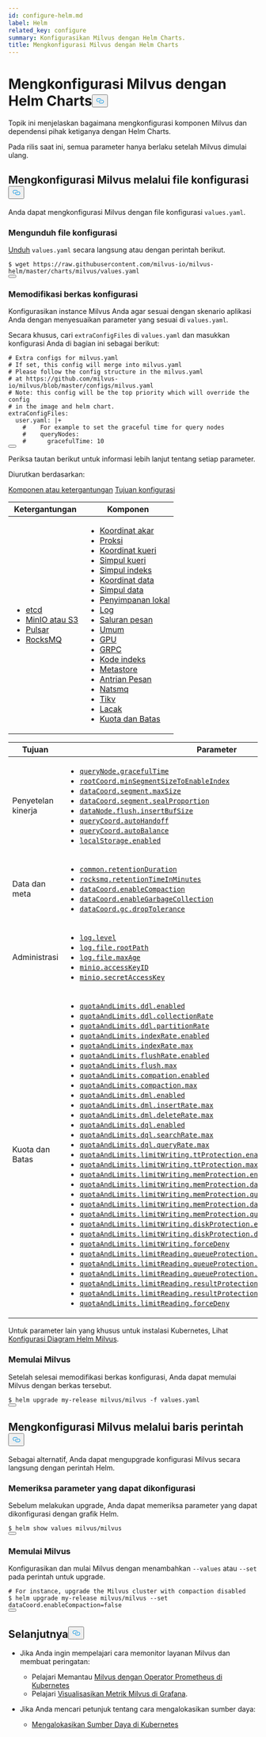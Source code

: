 ```yaml
---
id: configure-helm.md
label: Helm
related_key: configure
summary: Konfigurasikan Milvus dengan Helm Charts.
title: Mengkonfigurasi Milvus dengan Helm Charts
---
```

<h1 id="Configure-Milvus-with-Helm-Charts" class="common-anchor-header">Mengkonfigurasi Milvus dengan Helm Charts<button data-href="#Configure-Milvus-with-Helm-Charts" class="anchor-icon" translate="no">
      <svg translate="no"
        aria-hidden="true"
        focusable="false"
        height="20"
        version="1.1"
        viewBox="0 0 16 16"
        width="16"
      >
        <path
          fill="#0092E4"
          fill-rule="evenodd"
          d="M4 9h1v1H4c-1.5 0-3-1.69-3-3.5S2.55 3 4 3h4c1.45 0 3 1.69 3 3.5 0 1.41-.91 2.72-2 3.25V8.59c.58-.45 1-1.27 1-2.09C10 5.22 8.98 4 8 4H4c-.98 0-2 1.22-2 2.5S3 9 4 9zm9-3h-1v1h1c1 0 2 1.22 2 2.5S13.98 12 13 12H9c-.98 0-2-1.22-2-2.5 0-.83.42-1.64 1-2.09V6.25c-1.09.53-2 1.84-2 3.25C6 11.31 7.55 13 9 13h4c1.45 0 3-1.69 3-3.5S14.5 6 13 6z"
        ></path>
      </svg>
    </button></h1><p>Topik ini menjelaskan bagaimana mengkonfigurasi komponen Milvus dan dependensi pihak ketiganya dengan Helm Charts.</p>
<div class="alert note">
Pada rilis saat ini, semua parameter hanya berlaku setelah Milvus dimulai ulang.</div>
<h2 id="Configure-Milvus-via-configuration-file" class="common-anchor-header">Mengkonfigurasi Milvus melalui file konfigurasi<button data-href="#Configure-Milvus-via-configuration-file" class="anchor-icon" translate="no">
      <svg translate="no"
        aria-hidden="true"
        focusable="false"
        height="20"
        version="1.1"
        viewBox="0 0 16 16"
        width="16"
      >
        <path
          fill="#0092E4"
          fill-rule="evenodd"
          d="M4 9h1v1H4c-1.5 0-3-1.69-3-3.5S2.55 3 4 3h4c1.45 0 3 1.69 3 3.5 0 1.41-.91 2.72-2 3.25V8.59c.58-.45 1-1.27 1-2.09C10 5.22 8.98 4 8 4H4c-.98 0-2 1.22-2 2.5S3 9 4 9zm9-3h-1v1h1c1 0 2 1.22 2 2.5S13.98 12 13 12H9c-.98 0-2-1.22-2-2.5 0-.83.42-1.64 1-2.09V6.25c-1.09.53-2 1.84-2 3.25C6 11.31 7.55 13 9 13h4c1.45 0 3-1.69 3-3.5S14.5 6 13 6z"
        ></path>
      </svg>
    </button></h2><p>Anda dapat mengkonfigurasi Milvus dengan file konfigurasi <code translate="no">values.yaml</code>.</p>
<h3 id="Download-a-configuration-file" class="common-anchor-header">Mengunduh file konfigurasi</h3><p><a href="https://raw.githubusercontent.com/milvus-io/milvus-helm/master/charts/milvus/values.yaml">Unduh</a> <code translate="no">values.yaml</code> secara langsung atau dengan perintah berikut.</p>
<pre><code translate="no">$ wget <span class="hljs-attr">https</span>:<span class="hljs-comment">//raw.githubusercontent.com/milvus-io/milvus-helm/master/charts/milvus/values.yaml</span>
<button class="copy-code-btn"></button></code></pre>
<h3 id="Modify-the-configuration-file" class="common-anchor-header">Memodifikasi berkas konfigurasi</h3><p>Konfigurasikan instance Milvus Anda agar sesuai dengan skenario aplikasi Anda dengan menyesuaikan parameter yang sesuai di <code translate="no">values.yaml</code>.</p>
<p>Secara khusus, cari <code translate="no">extraConfigFiles</code> di <code translate="no">values.yaml</code> dan masukkan konfigurasi Anda di bagian ini sebagai berikut:</p>
<pre><code translate="no" class="language-yaml"><span class="hljs-comment"># Extra configs for milvus.yaml</span>
<span class="hljs-comment"># If set, this config will merge into milvus.yaml</span>
<span class="hljs-comment"># Please follow the config structure in the milvus.yaml</span>
<span class="hljs-comment"># at https://github.com/milvus-io/milvus/blob/master/configs/milvus.yaml</span>
<span class="hljs-comment"># Note: this config will be the top priority which will override the config</span>
<span class="hljs-comment"># in the image and helm chart.</span>
extraConfigFiles:
  user.yaml: |+
    <span class="hljs-comment">#    For example to set the graceful time for query nodes</span>
    <span class="hljs-comment">#    queryNodes:</span>
    <span class="hljs-comment">#      gracefulTime: 10</span>
<button class="copy-code-btn"></button></code></pre>
<p>Periksa tautan berikut untuk informasi lebih lanjut tentang setiap parameter.</p>
<p>Diurutkan berdasarkan:</p>
<div class="filter">
<a href="#component">Komponen atau ketergantungan</a> <a href="#purpose">Tujuan konfigurasi</a> </div>
<div class="filter-component table-wrapper">
<table id="component">
<thead>
  <tr>
    <th>Ketergantungan</th>
    <th>Komponen</th>
  </tr>
</thead>
<tbody>
  <tr>
    <td>
        <ul>
            <li><a href="/docs/id/configure_etcd.md">etcd</a></li>
            <li><a href="/docs/id/configure_minio.md">MinIO atau S3</a></li>
            <li><a href="/docs/id/configure_pulsar.md">Pulsar</a></li>
            <li><a href="/docs/id/configure_rocksmq.md">RocksMQ</a></li>
        </ul>
    </td>
    <td>
        <ul>
            <li><a href="/docs/id/configure_rootcoord.md">Koordinat akar</a></li>
            <li><a href="/docs/id/configure_proxy.md">Proksi</a></li>
            <li><a href="/docs/id/configure_querycoord.md">Koordinat kueri</a></li>
            <li><a href="/docs/id/configure_querynode.md">Simpul kueri</a></li>
            <li><a href="/docs/id/configure_indexnode.md">Simpul indeks</a></li>
            <li><a href="/docs/id/configure_datacoord.md">Koordinat data</a></li>
            <li><a href="/docs/id/configure_datanode.md">Simpul data</a></li>
            <li><a href="/docs/id/configure_localstorage.md">Penyimpanan lokal</a></li>
            <li><a href="/docs/id/configure_log.md">Log</a></li>
            <li><a href="/docs/id/configure_msgchannel.md">Saluran pesan</a></li>
            <li><a href="/docs/id/configure_common.md">Umum</a></li>
            <li><a href="/docs/id/configure_gpu.md">GPU</a></li>
            <li><a href="/docs/id/configure_grpc.md">GRPC</a></li>
            <li><a href="/docs/id/configure_indexcoord.md">Kode indeks</a></li>
            <li><a href="/docs/id/configure_metastore.md">Metastore</a></li>
            <li><a href="/docs/id/configure_mq.md">Antrian Pesan</a></li>
            <li><a href="/docs/id/configure_natsmq.md">Natsmq</a></li>
            <li><a href="/docs/id/configure_tikv.md">Tikv</a></li>
            <li><a href="/docs/id/configure_trace.md">Lacak</a></li>
            <li><a href="/docs/id/configure_quotaandlimits.md">Kuota dan Batas</a></li>
        </ul>
    </td>
  </tr>
</tbody>
</table>
</div>
<div class="filter-purpose table-wrapper">
<table id="purpose">
<thead>
  <tr>
    <th>Tujuan</th>
    <th>Parameter</th>
  </tr>
</thead>
<tbody>
  <tr>
    <td>Penyetelan kinerja</td>
    <td>
        <ul>
            <li><a href="/docs/id/configure_querynode.md#queryNodegracefulTime"><code translate="no">queryNode.gracefulTime</code></a></li>
            <li><a href="/docs/id/configure_rootcoord.md#rootCoordminSegmentSizeToEnableIndex"><code translate="no">rootCoord.minSegmentSizeToEnableIndex</code></a></li>
            <li><a href="/docs/id/configure_datacoord.md#dataCoordsegmentmaxSize"><code translate="no">dataCoord.segment.maxSize</code></a></li>
            <li><a href="/docs/id/configure_datacoord.md#dataCoordsegmentsealProportion"><code translate="no">dataCoord.segment.sealProportion</code></a></li>
            <li><a href="/docs/id/configure_datanode.md#dataNodeflushinsertBufSize"><code translate="no">dataNode.flush.insertBufSize</code></a></li>
            <li><a href="/docs/id/configure_querycoord.md#queryCoordautoHandoff"><code translate="no">queryCoord.autoHandoff</code></a></li>
            <li><a href="/docs/id/configure_querycoord.md#queryCoordautoBalance"><code translate="no">queryCoord.autoBalance</code></a></li>
            <li><a href="/docs/id/configure_localstorage.md#localStorageenabled"><code translate="no">localStorage.enabled</code></a></li>
        </ul>
    </td>
  </tr>
  <tr>
    <td>Data dan meta</td>
    <td>
        <ul>
            <li><a href="/docs/id/configure_common.md#commonretentionDuration"><code translate="no">common.retentionDuration</code></a></li>
            <li><a href="/docs/id/configure_rocksmq.md#rocksmqretentionTimeInMinutes"><code translate="no">rocksmq.retentionTimeInMinutes</code></a></li>
            <li><a href="/docs/id/configure_datacoord.md#dataCoordenableCompaction"><code translate="no">dataCoord.enableCompaction</code></a></li>
            <li><a href="/docs/id/configure_datacoord.md#dataCoordenableGarbageCollection"><code translate="no">dataCoord.enableGarbageCollection</code></a></li>
            <li><a href="/docs/id/configure_datacoord.md#dataCoordgcdropTolerance"><code translate="no">dataCoord.gc.dropTolerance</code></a></li>
        </ul>
    </td>
  </tr>
  <tr>
    <td>Administrasi</td>
    <td>
        <ul>
            <li><a href="/docs/id/configure_log.md#loglevel"><code translate="no">log.level</code></a></li>
            <li><a href="/docs/id/configure_log.md#logfilerootPath"><code translate="no">log.file.rootPath</code></a></li>
            <li><a href="/docs/id/configure_log.md#logfilemaxAge"><code translate="no">log.file.maxAge</code></a></li>
            <li><a href="/docs/id/configure_minio.md#minioaccessKeyID"><code translate="no">minio.accessKeyID</code></a></li>
            <li><a href="/docs/id/configure_minio.md#miniosecretAccessKey"><code translate="no">minio.secretAccessKey</code></a></li>
        </ul>
    </td>
  </tr>
  <tr>
    <td>Kuota dan Batas</td>
    <td>
        <ul>
            <li><a href="/docs/id/configure_quotaandlimits.md#quotaAndLimitsddlenabled"><code translate="no">quotaAndLimits.ddl.enabled</code></a></li>
            <li><a href="/docs/id/configure_quotaandlimits.md#quotaAndLimitsddlcollectionRate"><code translate="no">quotaAndLimits.ddl.collectionRate</code></a></li>
            <li><a href="/docs/id/configure_quotaandlimits.md#quotaAndLimitsddlpartitionRate"><code translate="no">quotaAndLimits.ddl.partitionRate</code></a></li>
            <li><a href="/docs/id/configure_quotaandlimits.md#quotaAndLimitsindexRateenabled"><code translate="no">quotaAndLimits.indexRate.enabled</code></a></li>
            <li><a href="/docs/id/configure_quotaandlimits.md#quotaAndLimitsindexRatemax"><code translate="no">quotaAndLimits.indexRate.max</code></a></li>
            <li><a href="/docs/id/configure_quotaandlimits.md#quotaAndLimitsflushRateenabled"><code translate="no">quotaAndLimits.flushRate.enabled</code></a></li>
            <li><a href="/docs/id/configure_quotaandlimits.md#quotaAndLimitsflushmax"><code translate="no">quotaAndLimits.flush.max</code></a></li>
            <li><a href="/docs/id/configure_quotaandlimits.md#quotaAndLimitscompationenabled"><code translate="no">quotaAndLimits.compation.enabled</code></a></li>
            <li><a href="/docs/id/configure_quotaandlimits.md#quotaAndLimitscompactionmax"><code translate="no">quotaAndLimits.compaction.max</code></a></li>
            <li><a href="/docs/id/configure_quotaandlimits.md#quotaAndLimitsdmlenabled"><code translate="no">quotaAndLimits.dml.enabled</code></a></li>
            <li><a href="/docs/id/configure_quotaandlimits.md#quotaAndLimitsdmlinsertRatemax"><code translate="no">quotaAndLimits.dml.insertRate.max</code></a></li>
            <li><a href="/docs/id/configure_quotaandlimits.md#quotaAndLimitsdmldeleteRatemax"><code translate="no">quotaAndLimits.dml.deleteRate.max</code></a></li>
            <li><a href="/docs/id/configure_quotaandlimits.md#quotaAndLimitsdqlenabled"><code translate="no">quotaAndLimits.dql.enabled</code></a></li>
            <li><a href="/docs/id/configure_quotaandlimits.md#quotaAndLimitsdqlsearchRatemax"><code translate="no">quotaAndLimits.dql.searchRate.max</code></a></li>
            <li><a href="/docs/id/configure_quotaandlimits.md#quotaAndLimitsdqlqueryRatemax"><code translate="no">quotaAndLimits.dql.queryRate.max</code></a></li>
            <li><a href="/docs/id/configure_quotaandlimits.md#quotaAndLimitslimitWritingttProtectionenabled"><code translate="no">quotaAndLimits.limitWriting.ttProtection.enabled</code></a></li>
            <li><a href="/docs/id/configure_quotaandlimits.md#quotaAndLimitslimitWritingttProtectionmaxTimeTickDelay"><code translate="no">quotaAndLimits.limitWriting.ttProtection.maxTimeTickDelay</code></a></li>
            <li><a href="/docs/id/configure_quotaandlimits.md#quotaAndLimitslimitWritingmemProtectionenabled"><code translate="no">quotaAndLimits.limitWriting.memProtection.enabled</code></a></li>
            <li><a href="/docs/id/configure_quotaandlimits.md#quotaAndLimitslimitWritingmemProtectiondataNodeMemoryLowWaterLevel"><code translate="no">quotaAndLimits.limitWriting.memProtection.dataNodeMemoryLowWaterLevel</code></a></li>
            <li><a href="/docs/id/configure_quotaandlimits.md#quotaAndLimitslimitWritingmemProtectionqueryNodeMemoryLowWaterLevel"><code translate="no">quotaAndLimits.limitWriting.memProtection.queryNodeMemoryLowWaterLevel</code></a></li>
            <li><a href="/docs/id/configure_quotaandlimits.md#quotaAndLimitslimitWritingmemProtectiondataNodeMemoryHighWaterLevel"><code translate="no">quotaAndLimits.limitWriting.memProtection.dataNodeMemoryHighWaterLevel</code></a></li>
            <li><a href="/docs/id/configure_quotaandlimits.md#quotaAndLimitslimitWritingmemProtectionqueryNodeMemoryHighWaterLevel"><code translate="no">quotaAndLimits.limitWriting.memProtection.queryNodeMemoryHighWaterLevel</code></a></li>
            <li><a href="/docs/id/configure_quotaandlimits.md#quotaAndLimitslimitWritingdiskProtectionenabled"><code translate="no">quotaAndLimits.limitWriting.diskProtection.enabled</code></a></li>
            <li><a href="/docs/id/configure_quotaandlimits.md#quotaAndLimitslimitWritingdiskProtectiondiskQuota"><code translate="no">quotaAndLimits.limitWriting.diskProtection.diskQuota</code></a></li>
            <li><a href="/docs/id/configure_quotaandlimits.md#quotaAndLimitslimitWritingforceDeny"><code translate="no">quotaAndLimits.limitWriting.forceDeny</code></a></li>
            <li><a href="/docs/id/configure_quotaandlimits.md#quotaAndLimitslimitReadingqueueProtectionenabled"><code translate="no">quotaAndLimits.limitReading.queueProtection.enabled</code></a></li>
            <li><a href="/docs/id/configure_quotaandlimits.md#quotaAndLimitslimitReadingqueueProtectionnqInQueueThreshold"><code translate="no">quotaAndLimits.limitReading.queueProtection.nqInQueueThreshold</code></a></li>
            <li><a href="/docs/id/configure_quotaandlimits.md#quotaAndLimitslimitReadingqueueProtectionqueueLatencyThreshold"><code translate="no">quotaAndLimits.limitReading.queueProtection.queueLatencyThreshold</code></a></li>
            <li><a href="/docs/id/configure_quotaandlimits.md#quotaAndLimitslimitReadingresultProtectionenabled"><code translate="no">quotaAndLimits.limitReading.resultProtection.enabled</code></a></li>
            <li><a href="/docs/id/configure_quotaandlimits.md#quotaAndLimitslimitReadingresultProtectionmaxReadResultRate"><code translate="no">quotaAndLimits.limitReading.resultProtection.maxReadResultRate</code></a></li>
            <li><a href="/docs/id/configure_quotaandlimits.md#quotaAndLimitslimitReadingforceDeny"><code translate="no">quotaAndLimits.limitReading.forceDeny</code></a></li>
        </ul>
    </td>
  </tr>
</tbody>
</table>
</div>
<p>Untuk parameter lain yang khusus untuk instalasi Kubernetes, Lihat <a href="https://github.com/milvus-io/milvus-helm/tree/master/charts/milvus#configuration">Konfigurasi Diagram Helm Milvus</a>.</p>
<h3 id="Start-Milvus" class="common-anchor-header">Memulai Milvus</h3><p>Setelah selesai memodifikasi berkas konfigurasi, Anda dapat memulai Milvus dengan berkas tersebut.</p>
<pre><code translate="no">$ helm upgrade my-release milvus/milvus -f values.yaml
<button class="copy-code-btn"></button></code></pre>
<h2 id="Configure-Milvus-via-command-line" class="common-anchor-header">Mengkonfigurasi Milvus melalui baris perintah<button data-href="#Configure-Milvus-via-command-line" class="anchor-icon" translate="no">
      <svg translate="no"
        aria-hidden="true"
        focusable="false"
        height="20"
        version="1.1"
        viewBox="0 0 16 16"
        width="16"
      >
        <path
          fill="#0092E4"
          fill-rule="evenodd"
          d="M4 9h1v1H4c-1.5 0-3-1.69-3-3.5S2.55 3 4 3h4c1.45 0 3 1.69 3 3.5 0 1.41-.91 2.72-2 3.25V8.59c.58-.45 1-1.27 1-2.09C10 5.22 8.98 4 8 4H4c-.98 0-2 1.22-2 2.5S3 9 4 9zm9-3h-1v1h1c1 0 2 1.22 2 2.5S13.98 12 13 12H9c-.98 0-2-1.22-2-2.5 0-.83.42-1.64 1-2.09V6.25c-1.09.53-2 1.84-2 3.25C6 11.31 7.55 13 9 13h4c1.45 0 3-1.69 3-3.5S14.5 6 13 6z"
        ></path>
      </svg>
    </button></h2><p>Sebagai alternatif, Anda dapat mengupgrade konfigurasi Milvus secara langsung dengan perintah Helm.</p>
<h3 id="Check-the-configurable-parameters" class="common-anchor-header">Memeriksa parameter yang dapat dikonfigurasi</h3><p>Sebelum melakukan upgrade, Anda dapat memeriksa parameter yang dapat dikonfigurasi dengan grafik Helm.</p>
<pre><code translate="no">$ helm show values milvus/milvus
<button class="copy-code-btn"></button></code></pre>
<h3 id="Start-Milvus" class="common-anchor-header">Memulai Milvus</h3><p>Konfigurasikan dan mulai Milvus dengan menambahkan <code translate="no">--values</code> atau <code translate="no">--set</code> pada perintah untuk upgrade.</p>
<pre><code translate="no"><span class="hljs-comment"># For instance, upgrade the Milvus cluster with compaction disabled</span>
$ helm upgrade my-release milvus/milvus --<span class="hljs-built_in">set</span> dataCoord.enableCompaction=<span class="hljs-literal">false</span>
<button class="copy-code-btn"></button></code></pre>
<h2 id="Whats-next" class="common-anchor-header">Selanjutnya<button data-href="#Whats-next" class="anchor-icon" translate="no">
      <svg translate="no"
        aria-hidden="true"
        focusable="false"
        height="20"
        version="1.1"
        viewBox="0 0 16 16"
        width="16"
      >
        <path
          fill="#0092E4"
          fill-rule="evenodd"
          d="M4 9h1v1H4c-1.5 0-3-1.69-3-3.5S2.55 3 4 3h4c1.45 0 3 1.69 3 3.5 0 1.41-.91 2.72-2 3.25V8.59c.58-.45 1-1.27 1-2.09C10 5.22 8.98 4 8 4H4c-.98 0-2 1.22-2 2.5S3 9 4 9zm9-3h-1v1h1c1 0 2 1.22 2 2.5S13.98 12 13 12H9c-.98 0-2-1.22-2-2.5 0-.83.42-1.64 1-2.09V6.25c-1.09.53-2 1.84-2 3.25C6 11.31 7.55 13 9 13h4c1.45 0 3-1.69 3-3.5S14.5 6 13 6z"
        ></path>
      </svg>
    </button></h2><ul>
<li><p>Jika Anda ingin mempelajari cara memonitor layanan Milvus dan membuat peringatan:</p>
<ul>
<li>Pelajari Memantau <a href="/docs/id/monitor.md">Milvus dengan Operator Prometheus di Kubernetes</a></li>
<li>Pelajari <a href="/docs/id/visualize.md">Visualisasikan Metrik Milvus di Grafana</a>.</li>
</ul></li>
<li><p>Jika Anda mencari petunjuk tentang cara mengalokasikan sumber daya:</p>
<ul>
<li><a href="/docs/id/allocate.md#standalone">Mengalokasikan Sumber Daya di Kubernetes</a></li>
</ul></li>
</ul>
